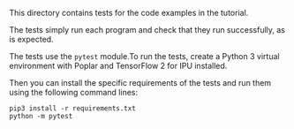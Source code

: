 <!-- Copyright (c) 2021 Graphcore Ltd. All rights reserved. -->
This directory contains tests for the code examples in the tutorial.

The tests simply run each program and check that they run successfully, as is expected.

The tests use the `pytest` module.To run the tests, create a Python 3 virtual environment with Poplar and TensorFlow 2 for IPU installed.

Then you can install the specific requirements of the tests and run them using the following command lines:

```
pip3 install -r requirements.txt
python -m pytest
```

